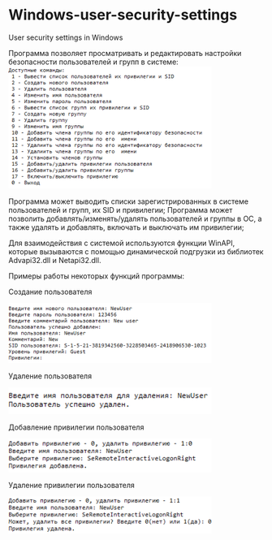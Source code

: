 # Windows-user-security-settings
User security settings in Windows

Программа позволяет просматривать и редактировать настройки безопасности пользователей и групп в системе:
<img width="400px" src="images/Рисунок1.png">

Программа может выводить списки зарегистрированных в системе пользователей и групп, их SID и привилегии; 
Программа может позволить добавлять/изменять/удалять пользователей и группы в ОС, а также удалять и добавлять, включать и выключать им привилегии; 

Для взаимодействия с системой используются функции WinAPI, которые вызываются с помощью динамической подгрузки из библиотек Advapi32.dll и Netapi32.dll.

Примеры работы некоторых функций программы:

Создание пользователя

<img width="400px" src="images/Рисунок2.png">

Удаление пользователя

<img width="400px" src="images/Рисунок3.png">

Добавление привилегии пользователя

<img width="400px" src="images/Рисунок4.png">

Удаление привилегии пользователя

<img width="400px" src="images/Рисунок5.png">